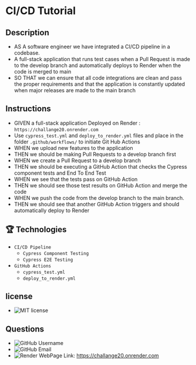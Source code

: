 # CI/CD Tutorial

## Description

- AS A software engineer we have integrated a CI/CD pipeline in a codebase.
- A full-stack application that runs test cases when a Pull Request is made to the develop branch and automatically deploys to Render when the code is merged to main
- SO THAT we can ensure that all code integrations are clean and pass the proper requirements and that the application is constantly updated when major releases are made to the main branch

## Instructions

- GIVEN a full-stack application Deployed on Render : `https://challange20.onrender.com`
- Use `cypress_test.yml` and `deploy_to_render.yml` files and place in the folder `.github/workflows/` to initiate Git Hub Actions 
- WHEN we upload new features to the application
- THEN we should be making Pull Requests to a develop branch first
- WHEN we create a Pull Request to a develop branch
- THEN we should be executing a GitHub Action that checks the Cypress component tests and End To End Test
- WHEN we see that the tests pass on GitHub Action
- THEN we should see those test results on GitHub Action and merge the code
- WHEN we push the code from the develop branch to the main branch.
- THEN we should see that another GitHub Action triggers and should automatically deploy to Render

## 🏆 Technologies

- `CI/CD Pipeline`
    - `Cypress Component Testing`
    - `Cypress E2E Testing`
- `GitHub Actions`
    - `cypress_test.yml`
    - `deploy_to_render.yml`


## license 
- ![MIT license](https://img.shields.io/badge/license-MIT-blue.svg)
## Questions 
- ![GitHub Username](https://img.shields.io/badge/GitHub_Username_:-@Jaggz-green)
- ![GitHub Email](https://img.shields.io/badge/Email_:-js.dohil@gmail.com-yellow)
- ![Render WebPage Link](https://img.shields.io/badge/Render_Link_:-8A2BE2): https://challange20.onrender.com



